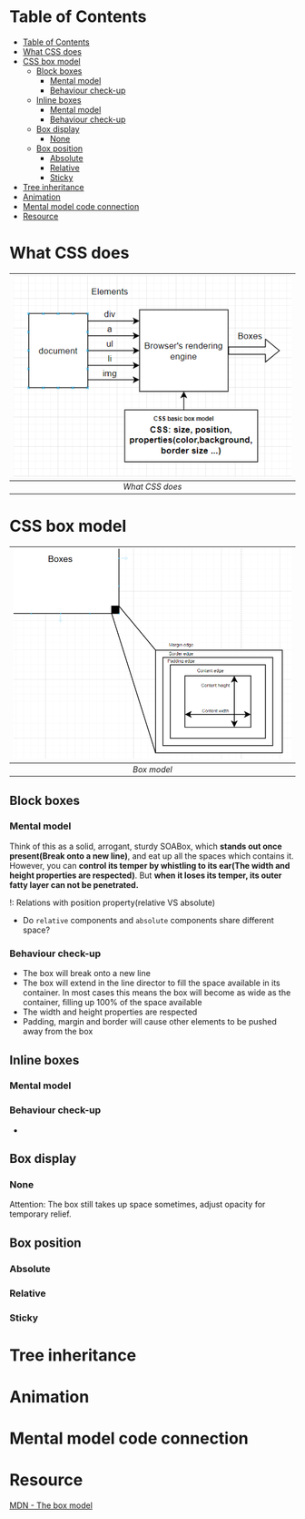 # Table of Contents
- [Table of Contents](#table-of-contents)
- [What CSS does](#what-css-does)
- [CSS box model](#css-box-model)
  - [Block boxes](#block-boxes)
    - [Mental model](#mental-model)
    - [Behaviour check-up](#behaviour-check-up)
  - [Inline boxes](#inline-boxes)
    - [Mental model](#mental-model-1)
    - [Behaviour check-up](#behaviour-check-up-1)
  - [Box display](#box-display)
    - [None](#none)
  - [Box position](#box-position)
    - [Absolute](#absolute)
    - [Relative](#relative)
    - [Sticky](#sticky)
- [Tree inheritance](#tree-inheritance)
- [Animation](#animation)
- [Mental model code connection](#mental-model-code-connection)
- [Resource](#resource)
# What CSS does
| ![What CSS does](./assets/what-css-does.PNG) |
|:--:|
| *What CSS does* |
# CSS box model
| ![Box model](./assets/box-model.PNG) |
|:--:|
| *Box model* |


## Block boxes
### Mental model
Think of this as a solid, arrogant, sturdy SOABox, which **stands out once present(Break onto a new line)**, and eat up all the spaces which contains it. However, you can **control its temper by whistling to its ear(The width and height properties are respected)**. But **when it loses its temper, its outer fatty layer can not be penetrated.**        

!: Relations with position property(relative VS absolute)
  - Do ```relative``` components and ```absolute``` components share different space?
### Behaviour check-up
- The box will break onto a new line
- The box will extend in the line director to fill the space available in its container. In most cases this means the box will become as wide as the container, filling up 100% of the space available
- The width and height properties are respected
- Padding, margin and border will cause other elements to be pushed away from the box
## Inline boxes
### Mental model
### Behaviour check-up
- 
## Box display
### None
Attention: The box still takes up space sometimes, adjust opacity for temporary relief.

## Box position
### Absolute
### Relative
### Sticky

# Tree inheritance

# Animation
# Mental model code connection

# Resource
[MDN - The box model](https://developer.mozilla.org/en-US/docs/Learn/CSS/Building_blocks/The_box_model)


